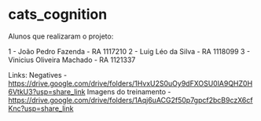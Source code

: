 # cats_cognition

Alunos que realizaram o projeto:

1 - João Pedro Fazenda - RA 1117210
2 - Luig Léo da Silva - RA 1118099
3 - Vinicius Oliveira Machado - RA 1121337

Links:
  Negatives - https://drive.google.com/drive/folders/1HvxU2S0uOy9dFXOSU0lA9QHZ0H6VtkU3?usp=share_link
  Imagens do treinamento - https://drive.google.com/drive/folders/1Aqj6uACG2f50p7gpcf2bcB9czX6cfKnc?usp=share_link
